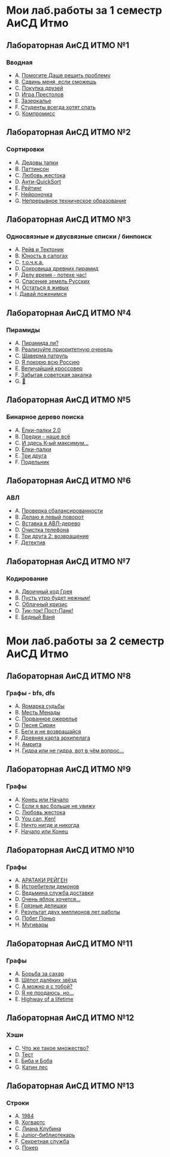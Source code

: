 # Мои лаб.работы за 1 семестр АиСД Итмо
## Лабораторная АиСД ИТМО №1
### Вводная
- A. [Помогите Даше решить проблему](https://github.com/NizamutdinovEmir/itmo-alg-1sem/blob/main/1lab/1.py)
- B. [Сдвинь меня, если сможешь](https://github.com/NizamutdinovEmir/itmo-alg-1sem/blob/main/1lab/2.cpp)
- C. [Покупка друзей](https://github.com/NizamutdinovEmir/itmo-alg-1sem/blob/main/1lab/3.cpp)
- D. [Игра Престолов](https://github.com/NizamutdinovEmir/itmo-alg-1sem/blob/main/1lab/4.cpp)
- E. [Зазеркалье](https://github.com/NizamutdinovEmir/itmo-alg-1sem/blob/main/1lab/5.cpp)
- F. [Студенты всегда хотят спать](https://github.com/NizamutdinovEmir/itmo-alg-1sem/blob/main/1lab/6.cpp)
- G. [Компромисс](https://github.com/NizamutdinovEmir/itmo-alg-1sem/blob/main/1lab/7.py)

## Лабораторная АиСД ИТМО №2
### Сортировки
- A. [Дедовы тапки](https://github.com/NizamutdinovEmir/itmo-alg-1sem/blob/main/2lab/1.cpp)
- B. [Паттинсон](https://github.com/NizamutdinovEmir/itmo-alg-1sem/blob/main/2lab/2.cpp)
- C. [Любовь жестока](https://github.com/NizamutdinovEmir/itmo-alg-1sem/blob/main/2lab/3.cpp)
- D. [Анти-QuickSort](https://github.com/NizamutdinovEmir/itmo-alg-1sem/blob/main/2lab/4.cpp)
- E. [Рейтинг](https://github.com/NizamutdinovEmir/itmo-alg-1sem/blob/main/2lab/5.cpp)
- F. [Нейроночка](https://github.com/NizamutdinovEmir/itmo-alg-1sem/blob/main/2lab/6.cpp)
- G. [Непрерывное техническое образование](https://github.com/NizamutdinovEmir/itmo-alg-1sem/blob/main/2lab/7.cpp)

## Лабораторная АиСД ИТМО №3
### Односвязные и двусвязные списки / бинпоиск
- A. [Рейв и Тектоник](https://github.com/NizamutdinovEmir/itmo-alg-1sem/blob/main/3lab/1.cpp)
- B. [Юность в сапогах](https://github.com/NizamutdinovEmir/itmo-alg-1sem/blob/main/3lab/2.cpp)
- C. [т.о.ч.к.а.](https://github.com/NizamutdinovEmir/itmo-alg-1sem/blob/main/3lab/3.cpp)
- D. [Сокровища древних пирамид](https://github.com/NizamutdinovEmir/itmo-alg-1sem/blob/main/3lab/4.cpp)
- F. [Делу время - потехе час!](https://github.com/NizamutdinovEmir/itmo-alg-1sem/blob/main/3lab/5.cpp)
- G. [Спасение земель Русских](https://github.com/NizamutdinovEmir/itmo-alg-1sem/blob/main/3lab/6.cpp)
- H. [Остаться в живых](https://github.com/NizamutdinovEmir/itmo-alg-1sem/blob/main/3lab/7.cpp)
- I. [Давай поженимся](https://github.com/NizamutdinovEmir/itmo-alg-1sem/blob/main/3lab/8.cpp)

## Лабораторная АиСД ИТМО №4
### Пирамиды
- A. [Пирамида ли?](https://github.com/NizamutdinovEmir/itmo-alg-1sem/blob/main/4lab/1.cpp)
- B. [Реализуйте приоритетную очередь](https://github.com/NizamutdinovEmir/itmo-alg-1sem/blob/main/4lab/2.cpp)
- C. [Шаверма патруль](https://github.com/NizamutdinovEmir/itmo-alg-1sem/blob/main/4lab/3.cpp)
- D. [Я покорю всю Россию](https://github.com/NizamutdinovEmir/itmo-alg-1sem/blob/main/4lab/4.cpp)
- E. [Величайший кроссовер](https://github.com/NizamutdinovEmir/itmo-alg-1sem/blob/main/4lab/5.cpp)
- F. [Забытая советская закалка](https://github.com/NizamutdinovEmir/itmo-alg-1sem/blob/main/4lab/6.cpp)
- G. [🎰](https://github.com/NizamutdinovEmir/itmo-alg-1sem/blob/main/4lab/7.cpp)

## Лабораторная АиСД ИТМО №5
### Бинарное дерево поиска
- A. [Ёлки-палки 2.0](https://github.com/NizamutdinovEmir/itmo-alg-1sem/blob/main/5lab/1.cpp)
- B. [Предки - наше всё](https://github.com/NizamutdinovEmir/itmo-alg-1sem/blob/main/5lab/2.cpp)
- C. [И здесь К-ый максимум...](https://github.com/NizamutdinovEmir/itmo-alg-1sem/blob/main/5lab/3.cpp)
- D. [Ёлки-палки](https://github.com/NizamutdinovEmir/itmo-alg-1sem/blob/main/5lab/4.cpp)
- E. [Три друга](https://github.com/NizamutdinovEmir/itmo-alg-1sem/blob/main/5lab/5.cpp)
- F. [Подельник](https://github.com/NizamutdinovEmir/itmo-alg-1sem/blob/main/5lab/6.cpp)

## Лабораторная АиСД ИТМО №6
### АВЛ
- A. [Проверка сбалансированности](https://github.com/NizamutdinovEmir/itmo-alg-1sem/blob/main/6lab/1.cpp)
- B. [Делаю я левый поворот](https://github.com/NizamutdinovEmir/itmo-alg-1sem/blob/main/6lab/2.cpp)
- C. [Вставка в АВЛ-дерево](https://github.com/NizamutdinovEmir/itmo-alg-1sem/blob/main/6lab/3.cpp)
- D. [Очистка телефона](https://github.com/NizamutdinovEmir/itmo-alg-1sem/blob/main/6lab/4.cpp)
- E. [Три друга 2: возвращение](https://github.com/NizamutdinovEmir/itmo-alg-1sem/blob/main/6lab/5.cpp)
- F. [Детектив](https://github.com/NizamutdinovEmir/itmo-alg-1sem/blob/main/6lab/6.cpp)

## Лабораторная АиСД ИТМО №7
### Кодирование
- A. [Двоичный код Грея](https://github.com/NizamutdinovEmir/itmo-alg-1sem/blob/main/7lab/1.cpp)
- B. [Пусть утро будет нежным!](https://github.com/NizamutdinovEmir/itmo-alg-1sem/blob/main/7lab/2.cpp)
- C. [Облачный кризис](https://github.com/NizamutdinovEmir/itmo-alg-1sem/blob/main/7lab/3.cpp)
- D. [Тик-ток! Пост-Панк!](https://github.com/NizamutdinovEmir/itmo-alg-1sem/blob/main/7lab/4.cpp)
- E. [Бедный Ваня](https://github.com/NizamutdinovEmir/itmo-alg-1sem/blob/main/7lab/5.cpp)

# Мои лаб.работы за 2 семестр АиСД Итмо
## Лабораторная АиСД ИТМО №8
### Графы - bfs, dfs
- A. [Ярмарка судьбы](https://github.com/NizamutdinovEmir/itmo-alg/blob/main/alg-2sem/itmo-alg-2sem/8lab/1.cpp)
- B. [Месть Менады](https://github.com/NizamutdinovEmir/itmo-alg/blob/main/alg-2sem/itmo-alg-2sem/8lab/2.cpp)
- C. [Порванное ожерелье](https://github.com/NizamutdinovEmir/itmo-alg/blob/main/alg-2sem/itmo-alg-2sem/8lab/3.cpp)
- D. [Песня Сирин](https://github.com/NizamutdinovEmir/itmo-alg/blob/main/alg-2sem/itmo-alg-2sem/8lab/4.cpp)
- E. [Беги и не возвращайся](https://github.com/NizamutdinovEmir/itmo-alg/blob/main/alg-2sem/itmo-alg-2sem/8lab/5.cpp)
- F. [Древняя карта архипелага](https://github.com/NizamutdinovEmir/itmo-alg/blob/main/alg-2sem/itmo-alg-2sem/8lab/7.cpp)
- H. [Амрита](https://github.com/NizamutdinovEmir/itmo-alg/blob/main/alg-2sem/itmo-alg-2sem/8lab/8.cpp)
- H. [Гидра или не гидра, вот в чём вопрос...](https://github.com/NizamutdinovEmir/itmo-alg/blob/main/alg-2sem/itmo-alg-2sem/8lab/9.cpp)

## Лабораторная АиСД ИТМО №9
### Графы
- A. [Конец или Начало](https://github.com/NizamutdinovEmir/itmo-alg/blob/main/alg-2sem/itmo-alg-2sem/9lab/1.cpp)
- С. [Если я вас больше не увижу](https://github.com/NizamutdinovEmir/itmo-alg/blob/main/alg-2sem/itmo-alg-2sem/9lab/2.cpp)
- C. [Любовь жестока](https://github.com/NizamutdinovEmir/itmo-alg/blob/main/alg-2sem/itmo-alg-2sem/9lab/3.cpp)
- D. [You can, Ken!](https://github.com/NizamutdinovEmir/itmo-alg/blob/main/alg-2sem/itmo-alg-2sem/9lab/4.cpp)
- E. [Ничто нигде и никогда](https://github.com/NizamutdinovEmir/itmo-alg/blob/main/alg-2sem/itmo-alg-2sem/9lab/5.cpp)
- F. [Начало или Конец](https://github.com/NizamutdinovEmir/itmo-alg/blob/main/alg-2sem/itmo-alg-2sem/9lab/6.cpp)

## Лабораторная АиСД ИТМО №10
### Графы
- A. [АРАТАКИ РЕЙГЕН](https://github.com/NizamutdinovEmir/itmo-alg/blob/main/alg-2sem/itmo-alg-2sem/10lab/1.cpp)
- B. [Истребители демонов](https://github.com/NizamutdinovEmir/itmo-alg/blob/main/alg-2sem/itmo-alg-2sem/10lab/2.cpp)
- C. [Ведьмина служба доставки](https://github.com/NizamutdinovEmir/itmo-alg/blob/main/alg-2sem/itmo-alg-2sem/10lab/3.cpp)
- D. [Очень яблок хочется...](https://github.com/NizamutdinovEmir/itmo-alg/blob/main/alg-2sem/itmo-alg-2sem/10lab/4.cpp)
- E. [Грязные делишки](https://github.com/NizamutdinovEmir/itmo-alg/blob/main/alg-2sem/itmo-alg-2sem/10lab/5.cpp)
- F. [Результат двух миллионов лет работы](https://github.com/NizamutdinovEmir/itmo-alg/blob/main/alg-2sem/itmo-alg-2sem/10lab/6.cpp)
- G. [Побег Поньо](https://github.com/NizamutdinovEmir/itmo-alg/blob/main/alg-2sem/itmo-alg-2sem/10lab/7.cpp)
- H. [Мугивары](https://github.com/NizamutdinovEmir/itmo-alg/blob/main/alg-2sem/itmo-alg-2sem/10lab/8.cpp)

## Лабораторная АиСД ИТМО №11
### Графы
- A. [Борьба за сахар](https://github.com/NizamutdinovEmir/itmo-alg/blob/main/alg-2sem/itmo-alg-2sem/11lab/1.cpp)
- B. [Шёпот далёких звёзд](https://github.com/NizamutdinovEmir/itmo-alg/blob/main/alg-2sem/itmo-alg-2sem/11lab/2.cpp)
- C. [А можно я с тобой?](https://github.com/NizamutdinovEmir/itmo-alg/blob/main/alg-2sem/itmo-alg-2sem/11lab/3.cpp)
- D. [Я не продаюсь, но...](https://github.com/NizamutdinovEmir/itmo-alg/blob/main/alg-2sem/itmo-alg-2sem/11lab/4.cpp)
- E. [Нighway of a lifetime](https://github.com/NizamutdinovEmir/itmo-alg/blob/main/alg-2sem/itmo-alg-2sem/11lab/5.cpp)

## Лабораторная АиСД ИТМО №12
### Хэши
- C. [Что же такое множество?](https://github.com/NizamutdinovEmir/itmo-alg/blob/main/alg-2sem/itmo-alg-2sem/12lab/1.cpp)
- D. [Тест](https://github.com/NizamutdinovEmir/itmo-alg/blob/main/alg-2sem/itmo-alg-2sem/12lab/2.cpp)
- E. [Биба и Боба](https://github.com/NizamutdinovEmir/itmo-alg/blob/main/alg-2sem/itmo-alg-2sem/12lab/3.cpp)
- G. [Катин лес](https://github.com/NizamutdinovEmir/itmo-alg/blob/main/alg-2sem/itmo-alg-2sem/12lab/4.cpp)

## Лабораторная АиСД ИТМО №13
### Строки
- A. [1984](https://github.com/NizamutdinovEmir/itmo-alg/blob/main/alg-2sem/itmo-alg-2sem/13lab/1.cpp)
- B. [Хогвартс](https://github.com/NizamutdinovEmir/itmo-alg/blob/main/alg-2sem/itmo-alg-2sem/13lab/2.cpp)
- C. [Лиана Клубина](https://github.com/NizamutdinovEmir/itmo-alg/blob/main/alg-2sem/itmo-alg-2sem/13lab/3.cpp)
- E. [Junior-библиотекарь](https://github.com/NizamutdinovEmir/itmo-alg/blob/main/alg-2sem/itmo-alg-2sem/13lab/4.cpp)
- F. [Секретная служба](https://github.com/NizamutdinovEmir/itmo-alg/blob/main/alg-2sem/itmo-alg-2sem/13lab/5.cpp)
- G. [Покер](https://github.com/NizamutdinovEmir/itmo-alg/blob/main/alg-2sem/itmo-alg-2sem/13lab/6.cpp)

